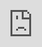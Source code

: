 ```yaml
---
layout: default
title: contact
listed: yes
---
```

<style type="text/css"> html{ margin: 0; height: 100%; overflow: hidden; } iframe{ position: absolute; left:0; right:0; bottom:0; top:0; border:0; } </style>
 <iframe id="typeform-full" width="100%" height="100%" frameborder="0" allow="camera; microphone; autoplay; encrypted-media;" src="https://form.typeform.com/to/vAy9JQ?typeform-medium=embed-snippet"></iframe> <script type="text/javascript" src="https://embed.typeform.com/embed.js"></script>
